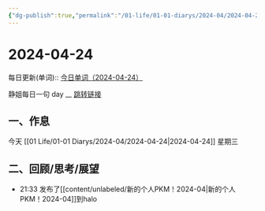 ```yaml
---
{"dg-publish":true,"permalink":"/01-life/01-01-diarys/2024-04/2024-04-24/","tags":["Diary"]}
---
```



# 2024-04-24
每日更新(单词)::
[今日单词（2024-04-24）]()

静姐每日一句 day __
[跳转链接](https://www.123pan.com/FileView?fileId=5435933&shareKey=FckCjv-cjUUA&sharePwd=)


## 一、作息
今天 [[01 Life/01-01 Diarys/2024-04/2024-04-24\|2024-04-24]] 星期三





## 二、回顾/思考/展望








- 21:33 发布了[[content/unlabeled/新的个人PKM！2024-04\|新的个人PKM！2024-04]]到halo 